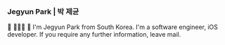 ### Jegyun Park | 박 제균

🌱 👨🏻‍💻 📱 I'm Jegyun Park from South Korea. I'm a software engineer, iOS developer. If you require any further information, leave mail. 



